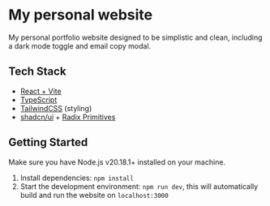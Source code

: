 # My personal website

My personal portfolio website designed to be simplistic and clean, including a dark mode toggle and email copy modal.

## Tech Stack

- [React + Vite](https://vite.dev/)
- [TypeScript](https://www.typescriptlang.org/)
- [TailwindCSS](https://tailwindcss.com/) (styling)
- [shadcn/ui](https://ui.shadcn.com/) + [Radix Primitives](https://www.radix-ui.com/primitives)

## Getting Started

Make sure you have Node.js v20.18.1+ installed on your machine.

1. Install dependencies: `npm install`
2. Start the development environment: `npm run dev`, this will automatically build and run the website on `localhost:3000`
